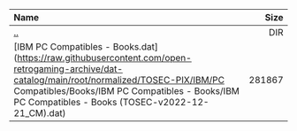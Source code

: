 |Name|Size|
|:---|---:|
|[..](../index.html)|DIR|
|[IBM PC Compatibles - Books.dat](https://raw.githubusercontent.com/open-retrogaming-archive/dat-catalog/main/root/normalized/TOSEC-PIX/IBM/PC Compatibles/Books/IBM PC Compatibles - Books/IBM PC Compatibles - Books (TOSEC-v2022-12-21_CM).dat)|281867|
